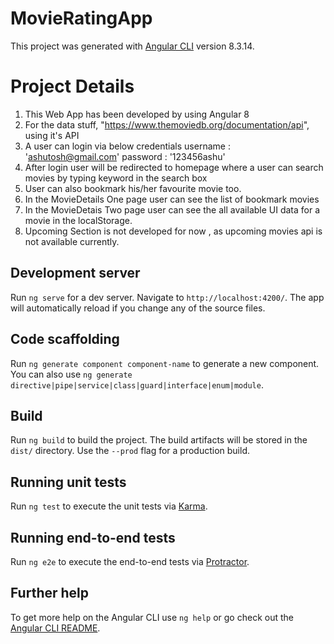 # MovieRatingApp

This project was generated with [Angular CLI](https://github.com/angular/angular-cli) version 8.3.14.

# Project Details

1. This Web App has been developed by using Angular 8
2. For the data stuff, "https://www.themoviedb.org/documentation/api", using it's API
3. A user can login via below credentials
      username : 'ashutosh@gmail.com'
      password : '123456ashu'
4. After login user will be redirected to homepage where a user can search movies by typing keyword in the search box
5. User can also bookmark his/her favourite movie too.
6. In the MovieDetails One page user can see the list of bookmark movies
7. In the MovieDetais Two page user can see the all available UI data for a movie in the localStorage.
8. Upcoming Section is not developed for now , as upcoming movies api is not available currently.


## Development server

Run `ng serve` for a dev server. Navigate to `http://localhost:4200/`. The app will automatically reload if you change any of the source files.

## Code scaffolding

Run `ng generate component component-name` to generate a new component. You can also use `ng generate directive|pipe|service|class|guard|interface|enum|module`.

## Build

Run `ng build` to build the project. The build artifacts will be stored in the `dist/` directory. Use the `--prod` flag for a production build.

## Running unit tests

Run `ng test` to execute the unit tests via [Karma](https://karma-runner.github.io).

## Running end-to-end tests

Run `ng e2e` to execute the end-to-end tests via [Protractor](http://www.protractortest.org/).

## Further help

To get more help on the Angular CLI use `ng help` or go check out the [Angular CLI README](https://github.com/angular/angular-cli/blob/master/README.md).
